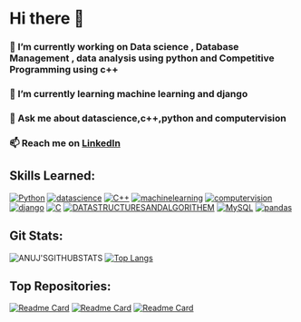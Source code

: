 # Hi there 👋

### 🔭 I’m currently working on Data science , Database Management , data analysis using python and Competitive Programming using c++

### 🌱 I’m currently learning machine learning and django


### 💬 Ask me about datascience,c++,python and computervision

### 📫 Reach me on [LinkedIn](www.linkedin.com/in/anuj-kumar-pandey-049125223)

## Skills Learned:

[![Python](https://visitcount.itsvg.in/api?id=Anujdominoblack&label=Python&color=4&icon=2&pretty=true)](https://github.com/Anujdominoblack)
[![datascience](https://visitcount.itsvg.in/api?id=Anujdominoblack&label=datascience&color=4&icon=2&pretty=true)](https://github.com/Anujdominoblack)
[![C++](https://visitcount.itsvg.in/api?id=Anujdominoblack&label=c++%2B%2B&color=4&icon=2&pretty=true)](https://github.com/Anujdominoblack)
[![machinelearning](https://visitcount.itsvg.in/api?id=Anujdominoblack&label=machinelearning%20Scripting&color=4&icon=2&pretty=true)](https://github.com/Anujdominoblack)
[![computervision](https://visitcount.itsvg.in/api?id=Anujdominoblack&label=computervision%20Programming&color=4&icon=2&pretty=true)](https://github.com/Anujdominoblack)
[![django](https://visitcount.itsvg.in/api?id=Anujdominoblack&label=django&color=4&icon=2&pretty=true)](https://github.com/Anujdominoblack)
[![C](https://visitcount.itsvg.in/api?id=Anujdominoblack&label=c&color=4&icon=2&pretty=true)](https://github.com/Anujdominoblack)
[![DATASTRUCTURESANDALGORITHEM](https://visitcount.itsvg.in/api?id=Anujdominoblack&label=competitiveprogramming&color=4&icon=2&pretty=true)](https://github.com/Anujdominoblack)
[![MySQL](https://visitcount.itsvg.in/api?id=Anujdominoblack&label=MySql&color=4&icon=2&pretty=true)](https://github.com/Anujdominoblack)
[![pandas](https://visitcount.itsvg.in/api?id=Anujdominoblack&label=pandas&color=4&icon=2&pretty=true)](https://github.com/Anujdominoblack)

## Git Stats:

![ANUJ'SGITHUBSTATS](https://github-readme-stats.vercel.app/api?username=Anujdominoblack&show_icons=true&theme=radical) [![Top Langs](https://github-readme-stats.vercel.app/api/top-langs/?username=Anujdominoblack&layout=donut)](https://github.com/Anujdominoblack/github-readme-stats)

## Top Repositories:

[![Readme Card](https://github-readme-stats.vercel.app/api/pin/?username=Anujdominoblack&repo=DSA-using-c-)](https://github.com/Anujdominoblack/datastructuresandalgorithem)
[![Readme Card](https://github-readme-stats.vercel.app/api/pin/?username=Anujdominoblack&repo=Let_us_Learn_C-)](https://github.com/Anujdominoblack/Let_us_Learn_C-)
[![Readme Card](https://github-readme-stats.vercel.app/api/pin/?username=Anujdominoblack&repo=Python)](https://github.com/Anujdominoblack/Python)
